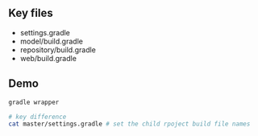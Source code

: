 ## Key files

- settings.gradle
- model/build.gradle
- repository/build.gradle
- web/build.gradle

## Demo

```bash
gradle wrapper

# key difference
cat master/settings.gradle # set the child rpoject build file names
```
